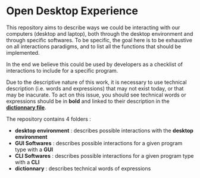 # Open Desktop Experience

This repository aims to describe ways we could be interacting with our computers (desktop and laptop), both through the desktop environment and through specific softwares. To be specific, the goal here is to be exhaustive on all interactions paradigms, and to list all the functions that should be implemented.

In the end we believe this could be used by developers as a checklist of interactions to include for a specific program.

Due to the descriptive nature of this work, it is necessary to use technical description (i.e. words and expressions) that may not exist today, or that may be inacurate. To act on this issue, you should see technical words or expressions should be in __bold__ and linked to their description in the [__dictionnary file__](./dictionnary.md "Dictionnary File"). 

The repository contains 4 folders :
  - __desktop environment__ : describes possible interactions with the __desktop environment__
  - __GUI Softwares__ : describes possible interactions for a given program type with a __GUI__
  - __CLI Softwares__ : describes possible interactions for a given program type with a __CLI__
  - __dictionnary__ : describes technical words of expressions
 
 
